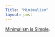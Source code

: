 ```yaml
---
Title: "Minimalism"
layout: post
---
```


[Minimalism is Simple](http://www.incidentalcomics.com/2013/01/minimalism-is-simple.html).